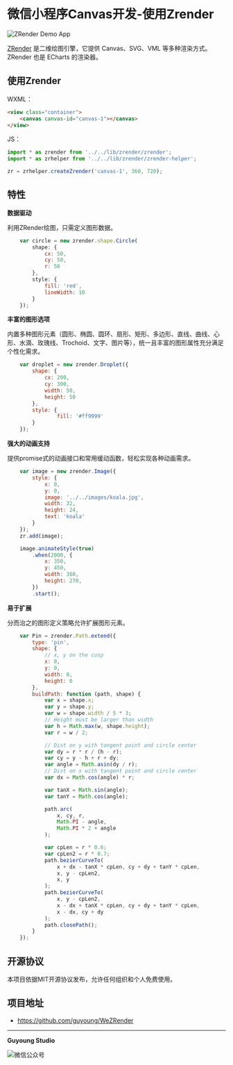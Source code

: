 微信小程序Canvas开发-使用Zrender
==================================


![ZRender Demo App](https://mmbiz.qpic.cn/mmbiz_gif/5IMiaY073fa5oTCnKV6ibibWLaCfcApMdrY0mHPt1KkzQMIWJj2JVF7oVZWa3zA6gAOhHKZgHLNkPT2qltsiar3sVw/640?wx_fmt=gif)

[ZRender](https://github.com/ecomfe/zrender) 是二维绘图引擎，它提供 Canvas、SVG、VML 等多种渲染方式。ZRender 也是 ECharts 的渲染器。


## 使用Zrender

WXML：

``` html
<view class="container">
    <canvas canvas-id="canvas-1"></canvas>
</view>
```

JS：

``` javascript
import * as zrender from '../../lib/zrender/zrender';
import * as zrhelper from '../../lib/zrender/zrender-helper';

zr = zrhelper.createZrender('canvas-1', 360, 720);
```

## 特性

**数据驱动**

利用ZRender绘图，只需定义图形数据。

``` javascript
    var circle = new zrender.shape.Circle(      
        shape: {
            cx: 50,
            cy: 50,
            r: 50
        },
        style: {
            fill: 'red',
            lineWidth: 10
        }
    });
```

**丰富的图形选项**

内置多种图形元素（圆形、椭圆、圆环、扇形、矩形、多边形、直线、曲线、心形、水滴、玫瑰线、Trochoid、文字、图片等），统一且丰富的图形属性充分满足个性化需求。

``` javascript
    var droplet = new zrender.Droplet({
        shape: {
            cx: 200,
            cy: 300,
            width: 50,
            height: 50
        },
        style: {
                fill: '#ff9999'
        }
    });
```

**强大的动画支持**

提供promise式的动画接口和常用缓动函数，轻松实现各种动画需求。

``` javascript
    var image = new zrender.Image({
        style: {
            x: 0,
            y: 0,
            image: '../../images/koala.jpg',
            width: 32,
            height: 24,
            text: 'koala'
        }
    });
    zr.add(image);

    image.animateStyle(true)
        .when(2000, {
            x: 350,
            y: 450,
            width: 360,
            height: 270,
        })
        .start();
``` 

**易于扩展**

分而治之的图形定义策略允许扩展图形元素。

``` javascript
	var Pin = zrender.Path.extend({
		type: 'pin',
		shape: {
			// x, y on the cusp
			x: 0,
			y: 0,
			width: 0,
			height: 0
		},
		buildPath: function (path, shape) {
			var x = shape.x;
			var y = shape.y;
			var w = shape.width / 5 * 3;
			// Height must be larger than width
			var h = Math.max(w, shape.height);
			var r = w / 2;

			// Dist on y with tangent point and circle center
			var dy = r * r / (h - r);
			var cy = y - h + r + dy;
			var angle = Math.asin(dy / r);
			// Dist on x with tangent point and circle center
			var dx = Math.cos(angle) * r;

			var tanX = Math.sin(angle);
			var tanY = Math.cos(angle);

			path.arc(
				x, cy, r,
				Math.PI - angle,
				Math.PI * 2 + angle
			);

			var cpLen = r * 0.6;
			var cpLen2 = r * 0.7;
			path.bezierCurveTo(
				x + dx - tanX * cpLen, cy + dy + tanY * cpLen,
				x, y - cpLen2,
				x, y
			);
			path.bezierCurveTo(
				x, y - cpLen2,
				x - dx + tanX * cpLen, cy + dy + tanY * cpLen,
				x - dx, cy + dy
			);
			path.closePath();
		}
	});
```

## 开源协议

本项目依据MIT开源协议发布，允许任何组织和个人免费使用。


## 项目地址

 * <https://github.com/guyoung/WeZRender>

------------------------------------------------

**Guyoung Studio**

![微信公众号](https://mmbiz.qlogo.cn/mmbiz_jpg/5IMiaY073fa7zxH6f5q5EticlwZPsYQtUnpYHspNiczmNyjtCXnR7LAmvpstK4EycfzIQkciboLh1qtWRcCibEPuDhA/0?wx_fmt=jpeg)



[wezrender-url]: https://github.com/guyoung/WeZRender
[wezrender-release-url]:https://github.com/guyoung/WeZRender/releases

